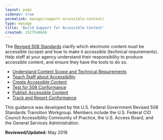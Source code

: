 ```yaml
---
layout: page
sidenav: true
permalink: manage/support-accessible-content/
type: manage
title: 'Build Support for Accessible Content'
created: 1527548666
---
```


The [Revised 508 Standards][1] clarify which electronic content must be accessible (scope) and how to make it accessible (technical requirements). Help staff at your agency understand their responsibility to produce accessible content, and ensure they have the tools to do so.

  * [Understand Content Scope and Technical Requirements][2]
  * [Teach Staff about Accessibility][3]
  * [Create Accessible Content][4]
  * [Test for 508 Conformance][5]
  * [Publish Accessible Content][6]
  * [Track and Report Conformance][7]

This guidance was developed by the U.S. Federal Government Revised 508 Standards Transition Workgroup. Members include the U.S. Federal CIO Council Accessibility Community of Practice, the U.S. Access Board, and the General Services Administration.

  

**Reviewed/Updated:** May 2018

 [1]: https://www.access-board.gov/guidelines-and-standards/communications-and-it/about-the-ict-refresh/final-rule/text-of-the-standards-and-guidelines
 [2]: {{site.baseurl}}/manage/understand-scope-technical-requirements
 [3]: {{site.baseurl}}/manage/teach-staff-about-accessibility
 [4]: {{site.baseurl}}/create
 [5]: {{site.baseurl}}/test
 [6]: {{site.baseurl}}/manage/publish-accessible-content
 [7]: {{site.baseurl}}/manage/track-report-conformance